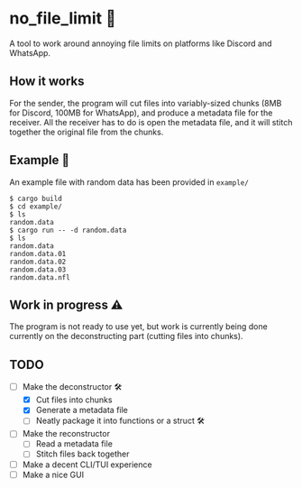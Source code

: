 # no_file_limit 📂
A tool to work around annoying file limits on platforms like Discord and WhatsApp.

## How it works
For the sender, the program will cut files into variably-sized chunks (8MB for Discord, 100MB for WhatsApp), and produce a metadata file for the receiver. All the receiver has to do is open the metadata file, and it will stitch together the original file from the chunks.

## Example 🚀
An example file with random data has been provided in `example/`
```shell
$ cargo build
$ cd example/
$ ls
random.data
$ cargo run -- -d random.data
$ ls
random.data
random.data.01
random.data.02
random.data.03
random.data.nfl
```

## Work in progress ⚠️
The program is not ready to use yet, but work is currently being done currently on the deconstructing part (cutting files into chunks).

## TODO 
- [ ] Make the deconstructor 🛠
  - [x] Cut files into chunks
  - [x] Generate a metadata file 
  - [ ] Neatly package it into functions or a struct 🛠
- [ ] Make the reconstructor
  - [ ] Read a metadata file
  - [ ] Stitch files back together
- [ ] Make a decent CLI/TUI experience
- [ ] Make a nice GUI